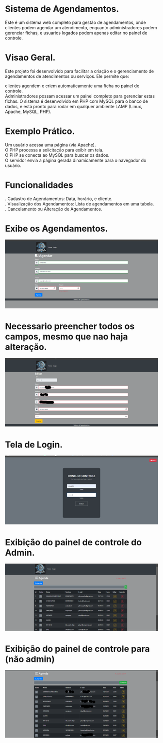 # Sistema de Agendamentos.
Este é um sistema web completo para gestão de agendamentos, onde clientes podem agendar um atendimento, enquanto administradores podem gerenciar fichas, e usuarios logados podem apenas editar no painel de controle.

# Visao Geral.
Este projeto foi desenvolvido para facilitar a criação e o gerenciamento de agendamentos de atendimentos ou serviços. Ele permite que:

clientes agendem e criem automaticamente uma ficha no painel de controle.<br>
Administradores possam acessar um painel completo para gerenciar estas fichas.
O sistema é desenvolvido em PHP com MySQL para o banco de dados, e está pronto para rodar em qualquer ambiente LAMP (Linux, Apache, MySQL, PHP).

# Exemplo Prático.

Um usuário acessa uma página (via Apache).<br>
O PHP processa a solicitação para exibir em tela.<br>
O PHP se conecta ao MySQL para buscar os dados.<br>
O servidor envia a página gerada dinamicamente para o navegador do usuário.

# Funcionalidades

. Cadastro de Agendamentos: Data, horário, e cliente.<br>
. Visualização dos Agendamentos: Lista de agendamentos em uma tabela.<br>
. Cancelamento ou Alteração de Agendamentos.<br>




#   Exibe os Agendamentos.
![Página de Agendamentos.](prints/agendamento.png)


#    Necessario preencher todos os campos, mesmo que nao haja alteração.
![Página de Atualizaçao.](prints/atualiz.png)

 #   Tela de Login.
![Página de Atualizaçao.](prints/telalogin.png)


 #   Exibição do painel de controle do Admin.
![Página de Atualizaçao.](prints/telaadmin.png)


 #   Exibição do painel de controle para (não admin)
![Página de Atualizaçao.](prints/usuariosis.png)


 
